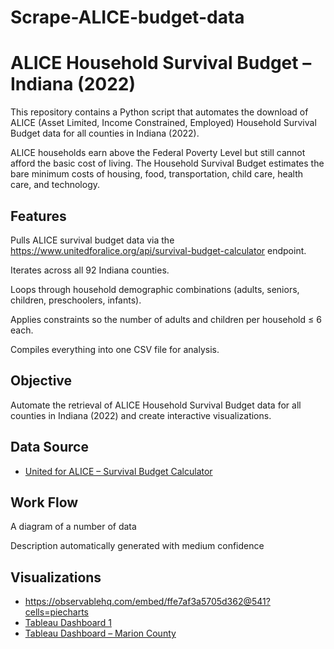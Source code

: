 # Scrape-ALICE-budget-data


# ALICE Household Survival Budget – Indiana (2022)

This repository contains a Python script that automates the download of ALICE (Asset Limited, Income Constrained, Employed) Household Survival Budget data for all counties in Indiana (2022).

ALICE households earn above the Federal Poverty Level but still cannot afford the basic cost of living. The Household Survival Budget estimates the bare minimum costs of housing, food, transportation, child care, health care, and technology.

## Features
Pulls ALICE survival budget data via the https://www.unitedforalice.org/api/survival-budget-calculator endpoint.

Iterates across all 92 Indiana counties.

Loops through household demographic combinations (adults, seniors, children, preschoolers, infants).

Applies constraints so the number of adults and children per household ≤ 6 each.

Compiles everything into one CSV file for analysis.

## Objective
Automate the retrieval of ALICE Household Survival Budget data for all counties in Indiana (2022) and create interactive visualizations.

## Data Source
- [United for ALICE – Survival Budget Calculator](https://www.unitedforalice.org/household-budgets/indiana)

## Work Flow

A diagram of a number of data

Description automatically generated with medium confidence

## Visualizations
- https://observablehq.com/embed/ffe7af3a5705d362@541?cells=piecharts
- [Tableau Dashboard 1](https://public.tableau.com/views/Trial_17321231466610/Dashboard3)  
- [Tableau Dashboard – Marion County](https://public.tableau.com/views/budget_17322263694830/Dashboard1)


